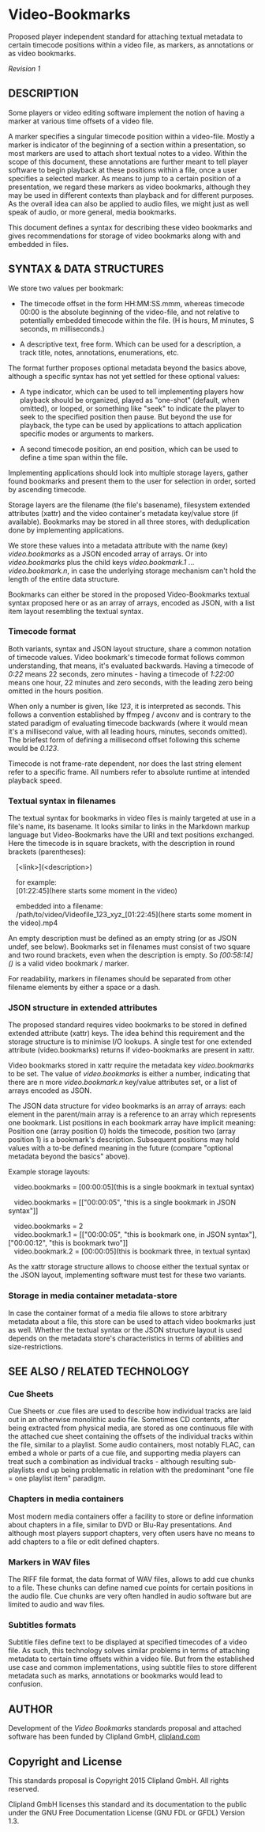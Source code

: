 Video-Bookmarks
===============

Proposed player independent standard for attaching textual metadata to certain
timecode positions within a video file, as markers, as annotations or as video
bookmarks.

_Revision 1_

## DESCRIPTION

Some players or video editing software implement the notion of having a marker
at various time offsets of a video file.

A marker specifies a singular timecode position within a video-file. Mostly
a marker is indicator of the beginning of a section within a presentation, so
most markers are used to attach short textual notes to a video. Within the scope
of this document, these annotations are further meant to tell player software to
begin playback at these positions within a file, once a user specifies a
selected marker. As means to jump to a certain position of a presentation, we
regard these markers as video bookmarks, although they may be used in different
contexts than playback and for different purposes. As the overall idea can also
be applied to audio files, we might just as well speak of audio, or more
general, media bookmarks.

This document defines a syntax for describing these video bookmarks and gives
recommendations for storage of video bookmarks along with and embedded in files.

## SYNTAX & DATA STRUCTURES

We store two values per bookmark:

- The timecode offset in the form HH:MM:SS.mmm, whereas timecode 00:00 is the
  absolute beginning of the video-file, and not relative to potentially embedded
  timecode within the file. (H is hours, M minutes, S seconds, m milliseconds.)

- A descriptive text, free form. Which can be used for a description, a track
  title, notes, annotations, enumerations, etc.

The format further proposes optional metadata beyond the basics above, although
a specific syntax has not yet settled for these optional values:

- A type indicator, which can be used to tell implementing players how playback
  should be organized, played as "one-shot" (default, when omitted), or looped,
  or something like "seek" to indicate the player to seek to the specified
  position then pause. But beyond the use for playback, the type can be used by
  applications to attach application specific modes or arguments to markers.

- A second timecode position, an end position, which can be used to define a
  time span within the file.

Implementing applications should look into multiple storage layers, gather found
bookmarks and present them to the user for selection in order, sorted by
ascending timecode.

Storage layers are the filename (the file's basename), filesystem extended
attributes (xattr) and the video container's metadata key/value store (if
available). Bookmarks may be stored in all three stores, with deduplication done
by implementing applications.

We store these values into a metadata attribute with the name (key)
_video.bookmarks_ as a JSON encoded array of arrays. Or into _video.bookmarks_
plus the child keys _video.bookmark.1_ ... _video.bookmark.n_, in case the
underlying storage mechanism can't hold the length of the entire data structure.

Bookmarks can either be stored in the proposed Video-Bookmarks textual syntax
proposed here or as an array of arrays, encoded as JSON, with a list item layout
resembling the textual syntax.

### Timecode format

Both variants, syntax and JSON layout structure, share a common notation of
timecode values. Video bookmark's timecode format follows common understanding,
that means, it's evaluated backwards. Having a timecode of _0:22_ means 22
seconds, zero minutes - having a timecode of _1:22:00_ means one hour, 22
minutes and zero seconds, with the leading zero being omitted in the hours
position.

When only a number is given, like _123_, it is interpreted as seconds. This
follows a convention established by ffmpeg / avconv and is contrary to the
stated paradigm of evaluating timecode backwards (where it would mean it's a
millisecond value, with all leading hours, minutes, seconds omitted). The
briefest form of defining a millisecond offset following this scheme would be
_0.123_.

Timecode is not frame-rate dependent, nor does the last string element refer to
a specific frame. All numbers refer to absolute runtime at intended playback
speed.

### Textual syntax in filenames

The textual syntax for bookmarks in video files is mainly targeted at use in a
file's name, its basename. It looks similar to links in the Markdown markup
language but Video-Bookmarks have the URI and text positions exchanged. Here the
timecode is in square brackets, with the description in round brackets
(parentheses):

&nbsp; &nbsp; \[\<link\>](\<description>)

&nbsp; &nbsp; for example:<br>
&nbsp; &nbsp; \[01:22:45](here starts some moment in the video\)

&nbsp; &nbsp; embedded into a filename:<br>
&nbsp; &nbsp; /path/to/video/Videofile_123_xyz_\[01:22:45](here starts some moment in the video).mp4

An empty description must be defined as an empty string (or as JSON undef, see
below). Bookmarks set in filenames must consist of two square and two round 
brackets, even when the description is empty. So _\[00:58:14]()_ is a valid
video bookmark / marker.

For readability, markers in filenames should be separated from other filename
elements by either a space or a dash.

### JSON structure in extended attributes

The proposed standard requires video bookmarks to be stored in defined extended
attribute (xattr) keys. The idea behind this requirement and the storage
structure is to minimise I/O lookups. A single test for one extended attribute
(video.bookmarks) returns if video-bookmarks are present in xattr.

Video bookmarks stored in xattr require the metadata key _video.bookmarks_ to be
set. The value of _video.bookmarks_ is either a number, indicating
that there are n more _video.bookmark.n_ key/value attributes set, or a list of
arrays encoded as JSON.

The JSON data structure for video bookmarks is an array of arrays: each element
in the parent/main array is a reference to an array which represents one
bookmark. List positions in each bookmark array have implicit meaning: Position
one (array position 0) holds the timecode, position two (array position 1) is a
bookmark's description. Subsequent positions may hold values with a to-be
defined meaning in the future (compare "optional metadata beyond the basics"
above).

Example storage layouts:

&nbsp;&nbsp; video.bookmarks = \[00:00:05](this is a single bookmark in textual syntax)

&nbsp;&nbsp; video.bookmarks = \[["00:00:05", "this is a single bookmark in JSON syntax"]]

&nbsp;&nbsp; video.bookmarks  = 2<br>
&nbsp;&nbsp; video.bookmark.1 = \[["00:00:05", "this is bookmark one, in JSON syntax"],["00:00:12", "this is bookmark two"]]<br>
&nbsp;&nbsp; video.bookmark.2 = \[00:00:05](this is bookmark three, in textual syntax)

As the xattr storage structure allows to choose either the textual syntax or the
JSON layout, implementing software must test for these two variants.

### Storage in media container metadata-store

In case the container format of a media file allows to store arbitrary metadata
about a file, this store can be used to attach video bookmarks just as well.
Whether the textual syntax or the JSON structure layout is used depends on the
metadata store's characteristics in terms of abilities and size-restrictions.

## SEE ALSO / RELATED TECHNOLOGY

### Cue Sheets

Cue Sheets or .cue files are used to describe how individual tracks are laid out
in an otherwise monolithic audio file. Sometimes CD contents, after being
extracted from physical media, are stored as one continuous file with the
attached cue sheet containing the offsets of the individual tracks within the
file, similar to a playlist. Some audio containers, most notably FLAC, can embed
a whole or parts of a cue file, and supporting media players can treat such a
combination as individual tracks - although resulting sub-playlists end up being
problematic in relation with the predominant "one file = one playlist item"
paradigm.

### Chapters in media containers

Most modern media containers offer a facility to store or define information
about chapters in a file, similar to DVD or Blu-Ray presentations. And although
most players support chapters, very often users have no means to add chapters to
a file or edit defined chapters.

### Markers in WAV files

The RIFF file format, the data format of WAV files, allows to add cue chunks
to a file. These chunks can define named cue points for certain positions
in the audio file. Cue chunks are very often handled in audio software but are
limited to audio and wav files.

### Subtitles formats

Subtitle files define text to be displayed at specified timecodes of a video
file. As such, this technology solves similar problems in terms of attaching
metadata to certain time offsets within a video file. But from the established
use case and common implementations, using subtitle files to store different
metadata such as marks, annotations or bookmarks would lead to confusion.


## AUTHOR

Development of the _Video Bookmarks_ standards proposal and attached software
has been funded by Clipland GmbH, [clipland.com](http://www.clipland.com/)


## Copyright and License

This standards proposal is Copyright 2015 Clipland GmbH. All rights reserved.

Clipland GmbH licenses this standard and its documentation to the public under
the GNU Free Documentation License (GNU FDL or GFDL) Version 1.3.
